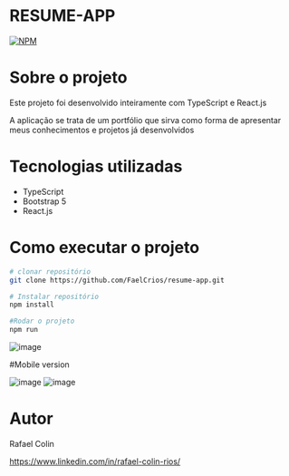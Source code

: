 # RESUME-APP
[![NPM](https://img.shields.io/npm/l/react)](https://github.com/FaelCrios/resume-app/blob/master/LICENCE) 

# Sobre o projeto
Este projeto foi desenvolvido inteiramente com TypeScript e React.js

A aplicação se trata de um portfólio que sirva como forma de apresentar meus conhecimentos e projetos já desenvolvidos 

# Tecnologias utilizadas
- TypeScript
- Bootstrap 5
- React.js

# Como executar o projeto

```bash
# clonar repositório
git clone https://github.com/FaelCrios/resume-app.git

# Instalar repositório
npm install

#Rodar o projeto
npm run 

```
![image](https://github.com/FaelCrios/resume-app/assets/78519799/21ae0ea2-daed-4331-b21a-ff9934756552)

#Mobile version

![image](https://github.com/FaelCrios/resume-app/assets/78519799/eb36d796-8199-44fe-bd9f-6bc4f78bca6f) ![image](https://github.com/FaelCrios/resume-app/assets/78519799/421e1997-843d-41bf-9dd8-38dbb95b0f25)



# Autor

Rafael Colin

https://www.linkedin.com/in/rafael-colin-rios/
